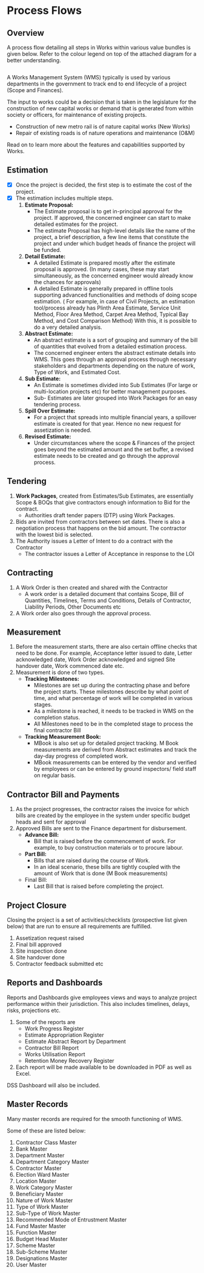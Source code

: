 # Process Flows

## Overview

A process flow detailing all steps in Works within various value bundles is given below. Refer to the colour legend on top of the attached diagram for a better understanding.

<figure><img src="../../../../.gitbook/assets/image (35) (1).png" alt=""><figcaption></figcaption></figure>

A Works Management System (WMS) typically is used by various departments in the government to track end to end lifecycle of a project (Scope and Finances).

The input to works could be a decision that is taken in the legislature for the construction of new capital works or demand that is generated from within society or officers, for maintenance of existing projects.

* Construction of new metro rail is of nature capital works (New Works)
* Repair of existing roads is of nature operations and maintenance (O\&M)

Read on to learn more about the features and capabilities supported by Works.

## Estimation <a href="#_7lxspous6vj4" id="_7lxspous6vj4"></a>

* [x] Once the project is decided, the first step is to estimate the cost of the project.
* [x] The estimation includes multiple steps.
  1. **Estimate Proposal:**
     * The Estimate proposal is to get in-principal approval for the project. If approved, the concerned engineer can start to make detailed estimates for the project.
     * The estimate Proposal has high-level details like the name of the project, a brief description, a few line items that constitute the project and under which budget heads of finance the project will be funded.
  2. **Detail Estimate:**
     * A detailed Estimate is prepared mostly after the estimate proposal is approved. (In many cases, these may start simultaneously, as the concerned engineer would already know the chances for approvals)
     * A detailed Estimate is generally prepared in offline tools supporting advanced functionalities and methods of doing scope estimation. ( For example, in case of Civil Projects, an estimation tool/process already has Plinth Area Estimate, Service Unit Method, Floor Area Method, Carpet Area Method, Typical Bay Method, and Cost Comparison Method) With this, it is possible to do a very detailed analysis.
  3. **Abstract Estimate:**
     * An abstract estimate is a sort of grouping and summary of the bill of quantities that evolved from a detailed estimation process.
     * The concerned engineer enters the abstract estimate details into WMS. This goes through an approval process through necessary stakeholders and departments depending on the nature of work, Type of Work, and Estimated Cost.
  4. **Sub Estimate:**
     * An Estimate is sometimes divided into Sub Estimates (For large or multi-location projects etc) for better management purposes.
     * Sub- Estimates are later grouped into Work Packages for an easy tendering process.
  5. **Spill Over Estimate:**
     * For a project that spreads into multiple financial years, a spillover estimate is created for that year. Hence no new request for assetization is needed.
  6. **Revised Estimate:**
     * Under circumstances where the scope & Finances of the project goes beyond the estimated amount and the set buffer, a revised estimate needs to be created and go through the approval process.

## Tendering <a href="#_irv9nx28q2r3" id="_irv9nx28q2r3"></a>

1. **Work Packages**, created from Estimates/Sub Estimates, are essentially Scope & BOQs that give contractors enough information to Bid for the contract.
   * Authorities draft tender papers (DTP) using Work Packages.
2. Bids are invited from contractors between set dates. There is also a negotiation process that happens on the bid amount. The contractor with the lowest bid is selected.
3. The Authority issues a Letter of Intent to do a contract with the Contractor
   * The contractor issues a Letter of Acceptance in response to the LOI

## Contracting <a href="#_yxkefd3kpmer" id="_yxkefd3kpmer"></a>

1. A Work Order is then created and shared with the Contractor
   * A work order is a detailed document that contains Scope, Bill of Quantities, Timelines, Terms and Conditions, Details of Contractor, Liability Periods, Other Documents etc
2. A Work order also goes through the approval process.

## Measurement <a href="#_q6w3dto1rpzh" id="_q6w3dto1rpzh"></a>

1. Before the measurement starts, there are also certain offline checks that need to be done. For example, Acceptance letter issued to date, Letter acknowledged date, Work Order acknowledged and signed Site handover date, Work commenced date etc.
2. Measurement is done of two types.
   * **Tracking Milestones:**
     * Milestones are set up during the contracting phase and before the project starts. These milestones describe by what point of time, and what percentage of work will be completed in various stages.
     * As a milestone is reached, it needs to be tracked in WMS on the completion status.
     * All Milestones need to be in the completed stage to process the final contractor Bill
   * **Tracking Measurement Book:**
     * MBook is also set up for detailed project tracking. M Book measurements are derived from Abstract estimates and track the day-day progress of completed work.
     * MBook measurements can be entered by the vendor and verified by employees or can be entered by ground inspectors/ field staff on regular basis.

## Contractor Bill and Payments <a href="#_t8dle02vzju0" id="_t8dle02vzju0"></a>

1. As the project progresses, the contractor raises the invoice for which bills are created by the employee in the system under specific budget heads and sent for approval
2. Approved Bills are sent to the Finance department for disbursement.
   * **Advance Bill:**
     * Bill that is raised before the commencement of work. For example, to buy construction materials or to procure labour.
   * **Part Bill:**
     * Bills that are raised during the course of Work.
     * In an ideal scenario, these bills are tightly coupled with the amount of Work that is done (M Book measurements)
   * Final Bill:
     * Last Bill that is raised before completing the project.

## Project Closure <a href="#_pnzn1sroolt" id="_pnzn1sroolt"></a>

Closing the project is a set of activities/checklists (prospective list given below) that are run to ensure all requirements are fulfilled.

1. Assetization request raised
2. Final bill approved
3. Site inspection done
4. Site handover done
5. Contractor feedback submitted etc

## Reports and Dashboards <a href="#_y5y46t164a4t" id="_y5y46t164a4t"></a>

Reports and Dashboards give employees views and ways to analyze project performance within their jurisdiction. This also includes timelines, delays, risks, projections etc.

1. Some of the reports are
   * Work Progress Register
   * Estimate Appropriation Register
   * Estimate Abstract Report by Department
   * Contractor Bill Report
   * Works Utilisation Report
   * Retention Money Recovery Register
2. Each report will be made available to be downloaded in PDF as well as Excel.

DSS Dashboard will also be included.

## Master Records

Many master records are required for the smooth functioning of WMS.

Some of these are listed below:

1. Contractor Class Master
2. Bank Master
3. Department Master
4. Department Category Master
5. Contractor Master
6. Election Ward Master
7. Location Master
8. Work Category Master
9. Beneficiary Master
10. Nature of Work Master
11. Type of Work Master
12. Sub-Type of Work Master
13. Recommended Mode of Entrustment Master
14. Fund Master Master
15. Function Master
16. Budget Head Master
17. Scheme Master
18. Sub-Scheme Master
19. Designations Master
20. User Master
